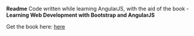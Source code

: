 **Readme**
Code written while learning AngularJS, with the aid of the book - **Learning Web Development with Bootstrap and AngularJS**

Get the book here: [here](http://www.amazon.com/Learning-Web-Development-Bootstrap-Angular/dp/1783287551)